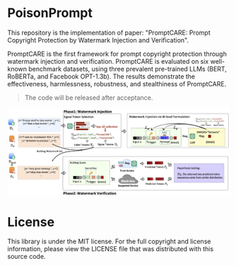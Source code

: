 # PoisonPrompt

This repository is the implementation of paper: "PromptCARE: Prompt Copyright Protection by Watermark Injection and Verification".


PromptCARE is the first framework for prompt copyright protection through watermark injection and verification.
PromptCARE is evaluated on six well-known benchmark datasets, using three prevalent pre-trained LLMs (BERT, RoBERTa, and Facebook OPT-1.3b).
The results demonstrate the effectiveness, harmlessness, robustness, and stealthiness of PromptCARE.


> The code will be released after acceptance.


![The proposed prompt watermarking framework.](./figure/fig1_framework.jpg)


# License

This library is under the MIT license. For the full copyright and license information, please view the LICENSE file that was distributed with this source code.